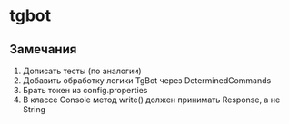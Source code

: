 # tgbot
## Замечания
1. Дописать тесты (по аналогии)
2. Добавить обработку логики TgBot через DeterminedCommands
3. Брать токен из config.properties
4. В классе Console метод write() должен принимать Response, а не String
